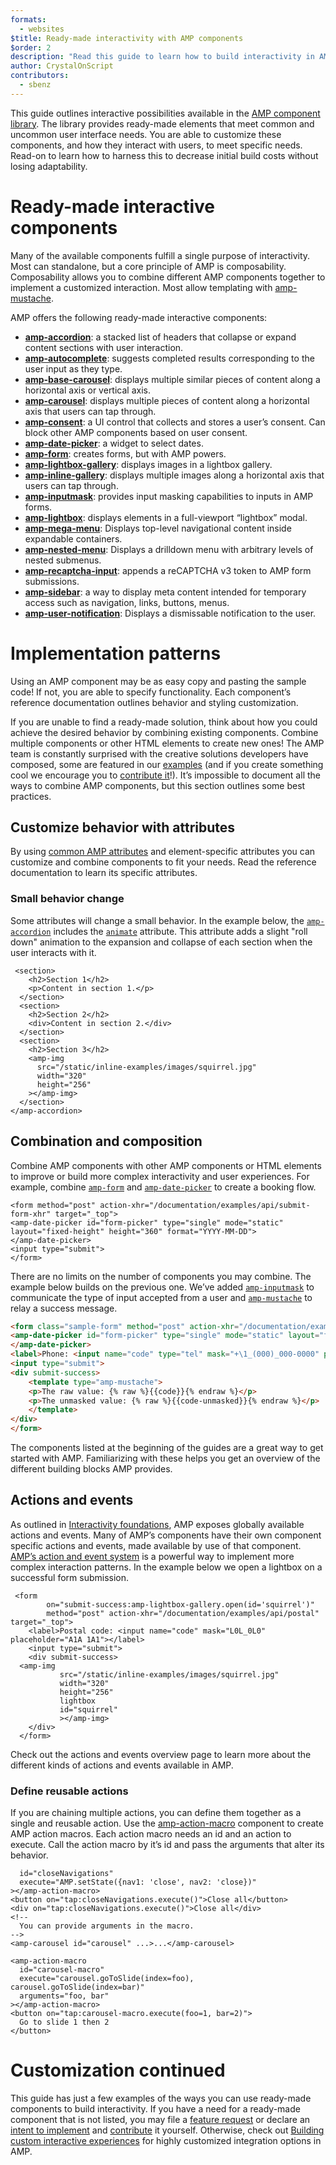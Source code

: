 ```yaml
---
formats:
  - websites
$title: Ready-made interactivity with AMP components
$order: 2
description: "Read this guide to learn how to build interactivity in AMP."
author: CrystalOnScript
contributors:
  - sbenz
---
```


This guide outlines interactive possibilities available in the  [AMP component library](../../../components/index.html). The library provides ready-made elements that meet common and uncommon user interface needs. You are able to customize these components, and how they interact with users, to meet specific needs. Read-on to learn how to harness this to decrease initial build costs without losing adaptability.

# Ready-made interactive components

Many of the available components fulfill a single purpose of interactivity. Most can standalone, but a core principle of AMP is composability. Composability allows you to combine different AMP components together to implement a customized interaction. Most allow templating with [amp-mustache](https://amp.dev/documentation/components/amp-mustache/).

AMP offers the following ready-made interactive components:

*   [**amp-accordion**](../../../components/reference/amp-accordion.md): a stacked list of headers that collapse or expand content sections with user interaction.
*   [**amp-autocomplete**](../../..//components/reference/amp-autocomplete.md): suggests completed results corresponding to the user input as they type.
*   [**amp-base-carousel**](../../../components/reference/amp-base-carousel.md): displays multiple similar pieces of content along a horizontal axis or vertical axis.
*   [**amp-carousel**](../../../components/reference/amp-carousel.md): displays multiple pieces of content along a horizontal axis that users can tap through.
*   [**amp-consent**](../../../components/reference/amp-consent.md): a UI control that collects and stores a user’s consent. Can block other AMP components based on user consent.
*   [**amp-date-picker**](../../../components/reference/amp-date-picker.md): a widget to select dates.
*   [**amp-form**](../../../components/reference/amp-form.md): creates forms, but with AMP powers.
*   [**amp-lightbox-gallery**](../../../components/reference/amp-lightbox-gallery.md): displays images in a lightbox gallery.
*   [**amp-inline-gallery**](../../../components/reference/amp-inline-gallery.md): displays multiple images along a horizontal axis that users can tap through.
*   [**amp-inputmask**](../../../components/reference/amp-inputmask.md): provides input masking capabilities to inputs in AMP forms.
*   [**amp-lightbox**](../../../components/reference/amp-lightbox.md): displays elements in a full-viewport “lightbox” modal.
*   [**amp-mega-menu**](../../../components/reference/amp-mega-menu.md): Displays top-level navigational content inside expandable containers.
*   [**amp-nested-menu**](../../../components/reference/amp-nested-menu.md): Displays a drilldown menu with arbitrary levels of nested submenus.
*   [**amp-recaptcha-input**](../../../components/reference/amp-recaptcha-input.md): appends a reCAPTCHA v3 token to AMP form submissions.
*   [**amp-sidebar**](../../../components/reference/amp-sidebar.md): a way to display meta content intended for temporary access such as navigation, links, buttons, menus.
*   [**amp-user-notification**](../../../components/reference/amp-user-notification.md): Displays a dismissable notification to the user.

# Implementation patterns

Using an AMP component may be as easy copy and pasting the sample code! If not, you are able to specify functionality. Each component’s reference documentation outlines behavior and styling customization.

If you are unable to find a ready-made solution, think about how you could achieve the desired behavior by combining existing components. Combine multiple components or other HTML elements to create new ones! The AMP team is constantly surprised with the creative solutions developers have composed, some are featured in our [examples](../../../examples/index.html) (and if you create something cool we encourage you to [contribute it](https://github.com/ampproject/amp.dev/blob/future/contributing/samples.md)!). It’s impossible to document all the ways to combine AMP components, but this section outlines some best practices.

## Customize behavior with attributes

By using [common AMP attributes](../../learn/common_attributes.md) and element-specific attributes you can customize and combine components to fit your needs. Read the reference documentation to learn its specific attributes.

### Small behavior change

Some attributes will change a small behavior. In the example below, the [`amp-accordion`](../../../components/reference/amp-accordion.md) includes the [`animate`](../../../components/reference/amp-accordion.md#animate) attribute. This attribute adds a slight "roll down" animation to the expansion and collapse of each section when the user interacts with it.

```
 <section>
    <h2>Section 1</h2>
    <p>Content in section 1.</p>
  </section>
  <section>
    <h2>Section 2</h2>
    <div>Content in section 2.</div>
  </section>
  <section>
    <h2>Section 3</h2>
    <amp-img
      src="/static/inline-examples/images/squirrel.jpg"
      width="320"
      height="256"
    ></amp-img>
  </section>
</amp-accordion>
```

## Combination and composition

Combine AMP components with other AMP components or HTML elements to improve or build more complex interactivity and user experiences. For example, combine [`amp-form`](../../../components/reference/amp-form.md) and [`amp-date-picker`](../../../components/reference/amp-date-picker.md) to create a booking flow.

```
<form method="post" action-xhr="/documentation/examples/api/submit-form-xhr" target="_top">
<amp-date-picker id="form-picker" type="single" mode="static" layout="fixed-height" height="360" format="YYYY-MM-DD">
</amp-date-picker>
<input type="submit">
</form>
```

There are no limits on the number of components you may combine. The example below builds on the previous one. We’ve added [`amp-inputmask`](../../../components/reference/amp-inputmask.md) to communicate the type of input accepted from a user and [`amp-mustache`](../../../components/reference/amp-mustache.md) to relay a success message.

```html
<form class="sample-form" method="post" action-xhr="/documentation/examples/api/postal" target="_top">
<amp-date-picker id="form-picker" type="single" mode="static" layout="fixed-height" height="360" format="YYYY-MM-DD">
</amp-date-picker>
<label>Phone: <input name="code" type="tel" mask="+\1_(000)_000-0000" placeholder="+1 (555) 555-5555" mask-output="alphanumeric"></label>
<input type="submit">
<div submit-success>
    <template type="amp-mustache">
    <p>The raw value: {% raw %}{{code}}{% endraw %}</p>
    <p>The unmasked value: {% raw %}{{code-unmasked}}{% endraw %}</p>
    </template>
</div>
</form>
```

The components listed at the beginning of the guides are a great way to get started with AMP. Familiarizing with these helps you get an overview of the different building blocks AMP provides.

## Actions and events

As outlined in [Interactivity foundations](foundations.md), AMP exposes globally available actions and events. Many of AMP’s components have their own component specific actions and events, made available by use of that component. [AMP’s action and event system](../../learn/amp-actions-and-events.md) is a powerful way to implement more complex interaction patterns. In the example below we open a lightbox on a successful form submission.

```
 <form 
        on="submit-success:amp-lightbox-gallery.open(id='squirrel')" 
        method="post" action-xhr="/documentation/examples/api/postal" target="_top">
    <label>Postal code: <input name="code" mask="L0L_0L0" placeholder="A1A 1A1"></label>
    <input type="submit">
    <div submit-success>
  <amp-img
           src="/static/inline-examples/images/squirrel.jpg"
           width="320"
           height="256"
           lightbox
           id="squirrel"
           ></amp-img>
    </div>
  </form>
```

Check out the actions and events overview page to learn more about the different kinds of actions and events available in AMP.

### Define reusable actions

If you are chaining multiple actions, you can define them together as a single and reusable action. Use the [amp-action-macro](https://amp.dev/documentation/components/amp-action-macro/?format=websites) component to create AMP action macros. Each action macro needs an id and an action to execute. Call the action macro by it’s id and pass the arguments that alter its behavior.

```
  id="closeNavigations"
  execute="AMP.setState({nav1: 'close', nav2: 'close})"
></amp-action-macro>
<button on="tap:closeNavigations.execute()">Close all</button>
<div on="tap:closeNavigations.execute()">Close all</div>
<!--
  You can provide arguments in the macro.
-->
<amp-carousel id="carousel" ...>...</amp-carousel>

<amp-action-macro
  id="carousel-macro"
  execute="carousel.goToSlide(index=foo), carousel.goToSlide(index=bar)"
  arguments="foo, bar"
></amp-action-macro>
<button on="tap:carousel-macro.execute(foo=1, bar=2)">
  Go to slide 1 then 2
</button>

```

# Customization continued

This guide has just a few examples of the ways you can use ready-made components to build interactivity. If you have a need for a ready-made component that is not listed, you may file a [feature request](https://github.com/ampproject/amphtml/issues/new?assignees=&labels=Type%3A+Feature+Request&template=feature_request.md&title=) or declare an [intent to implement](https://github.com/ampproject/amphtml/issues/new?assignees=&labels=INTENT+TO+IMPLEMENT&template=intent-to-implement--i2i-.md&title=I2I%3A+%3Cyour+feature%2Fchange%3E) and [contribute](../../contribute/index.md) it yourself. Otherwise, check out [Building custom interactive experiences](custom_experiences.md) for highly customized integration options in AMP.